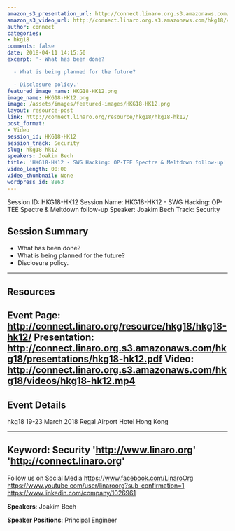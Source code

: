 ```yaml
---
amazon_s3_presentation_url: http://connect.linaro.org.s3.amazonaws.com/hkg18/presentations/hkg18-hk12.pdf
amazon_s3_video_url: http://connect.linaro.org.s3.amazonaws.com/hkg18/videos/hkg18-hk12.mp4
author: connect
categories:
- hkg18
comments: false
date: 2018-04-11 14:15:50
excerpt: '- What has been done?

  - What is being planned for the future?

  - Disclosure policy.'
featured_image_name: HKG18-HK12.png
image_name: HKG18-HK12.png
image: /assets/images/featured-images/HKG18-HK12.png
layout: resource-post
link: http://connect.linaro.org/resource/hkg18/hkg18-hk12/
post_format:
- Video
session_id: HKG18-HK12
session_track: Security
slug: hkg18-hk12
speakers: Joakim Bech
title: 'HKG18-HK12 - SWG Hacking: OP-TEE Spectre & Meltdown follow-up'
video_length: 00:00
video_thumbnail: None
wordpress_id: 8863
---
```


Session ID: HKG18-HK12
Session Name: HKG18-HK12 - SWG Hacking: OP-TEE Spectre & Meltdown follow-up
Speaker: Joakim Bech
Track: Security


## Session Summary
- What has been done?
- What is being planned for the future?
- Disclosure policy.

---------------------------------------------------
## Resources
Event Page: http://connect.linaro.org/resource/hkg18/hkg18-hk12/
Presentation: http://connect.linaro.org.s3.amazonaws.com/hkg18/presentations/hkg18-hk12.pdf
Video: http://connect.linaro.org.s3.amazonaws.com/hkg18/videos/hkg18-hk12.mp4
 ---------------------------------------------------
## Event Details
hkg18
19-23 March 2018
Regal Airport Hotel Hong Kong

---------------------------------------------------
Keyword: Security
'http://www.linaro.org'
'http://connect.linaro.org'
---------------------------------------------------
Follow us on Social Media
https://www.facebook.com/LinaroOrg
https://www.youtube.com/user/linaroorg?sub_confirmation=1
https://www.linkedin.com/company/1026961

**Speakers**: Joakim Bech

**Speaker Positions**: Principal Engineer
